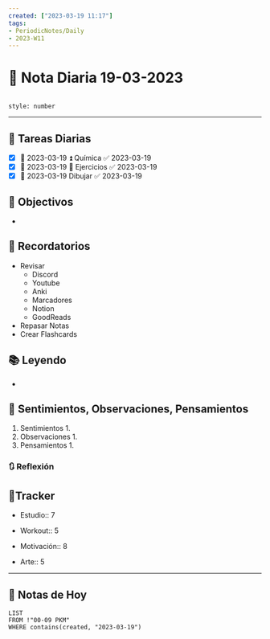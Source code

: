 ```yaml
---
created: ["2023-03-19 11:17"]
tags:
- PeriodicNotes/Daily
- 2023-W11
---
```


# 📅 Nota Diaria 19-03-2023
```toc

style: number

```

---
## 🔷 Tareas Diarias
- [x] 📅 2023-03-19 ⏫ Química ✅ 2023-03-19
- [x] 📅 2023-03-19 🔼 Ejercicios ✅ 2023-03-19
- [x] 📅 2023-03-19 Dibujar ✅ 2023-03-19

## 🎯 Objectivos
- 
## 📕 Recordatorios
- Revisar
	- Discord
	- Youtube
	- Anki
	- Marcadores
	- Notion
	- GoodReads
- Repasar Notas
- Crear Flashcards

## 📚 Leyendo
- 
## 💬 Sentimientos, Observaciones, Pensamientos 
1. Sentimientos
	1. 
2. Observaciones
	1. 
3. Pensamientos
	1. 
### 🔃 Reflexión

## 🔷Tracker

- Estudio:: 7

- Workout:: 5

- Motivación:: 8

- Arte:: 5
---

## 📅 Notas de Hoy
```dataview
LIST 
FROM !"00-09 PKM" 
WHERE contains(created, "2023-03-19")
```